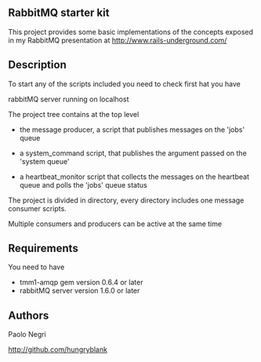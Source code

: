 ## RabbitMQ starter kit

This project provides some basic implementations of the concepts exposed
in my RabbitMQ presentation at http://www.rails-underground.com/

## Description
  To start any of the scripts included you need to check first hat you have

  rabbitMQ server running on localhost

  The project tree contains at the top level 

*   the message producer, a script that publishes messages on the 'jobs' queue

*   a system_command script, that publishes the argument passed on the 'system queue'

*   a heartbeat_monitor script that collects the messages on the heartbeat
    queue and polls the 'jobs' queue status

  The project is divided in directory, every directory includes one message
  consumer scripts.


  Multiple consumers and producers can be active at the same time 
  
## Requirements
  You need to have 
* tmm1-amqp gem version 0.6.4 or later
* rabbitMQ server version 1.6.0 or later

## Authors
  Paolo Negri

http://github.com/hungryblank
